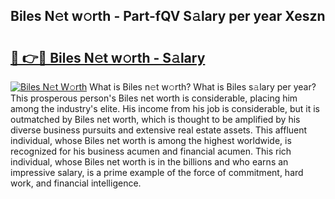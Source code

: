 ## Biles N𝚎t w𝚘rth - Part-fQV S𝚊lary per year Xeszn

# <h2><a href="http://gc4n2ll.nevu.top/?p=Biles">🔗 👉🔴 Biles N𝚎t w𝚘rth - S𝚊lary</a></h2>

[![Biles N𝚎t W𝚘rth](https://i.imgur.com/Oavwk0R.jpeg)](http://gc4n2ll.nevu.top/?p=Biles)
What is Biles n𝚎t w𝚘rth? What is Biles s𝚊lary per year?
This prosperous person's Biles net worth is considerable, placing him among the industry's elite. His income from his job is considerable, but it is outmatched by Biles net worth, which is thought to be amplified by his diverse business pursuits and extensive real estate assets. This affluent individual, whose Biles net worth is among the highest worldwide, is recognized for his business acumen and financial acumen. This rich individual, whose Biles net worth is in the billions and who earns an impressive salary, is a prime example of the force of commitment, hard work, and financial intelligence.
